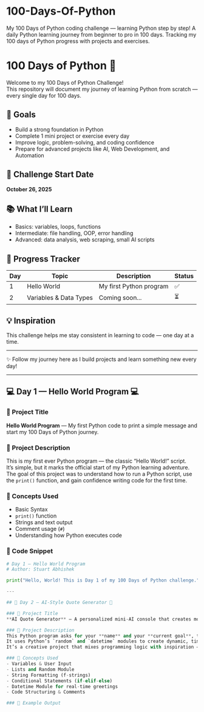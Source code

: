 # 100-Days-Of-Python
My 100 Days of Python coding challenge — learning Python step by step!  A daily Python learning journey from beginner to pro in 100 days.  Tracking my 100 days of Python progress with projects and exercises.
# 100 Days of Python 🐍

Welcome to my 100 Days of Python Challenge!  
This repository will document my journey of learning Python from scratch — every single day for 100 days.  

## 🚀 Goals
- Build a strong foundation in Python
- Complete 1 mini project or exercise every day
- Improve logic, problem-solving, and coding confidence
- Prepare for advanced projects like AI, Web Development, and Automation

## 📅 Challenge Start Date
**October 26, 2025**

## 📚 What I’ll Learn
- Basics: variables, loops, functions
- Intermediate: file handling, OOP, error handling
- Advanced: data analysis, web scraping, small AI scripts

## 🧩 Progress Tracker
| Day | Topic | Description | Status |
|-----|--------|--------------|--------|
| 1 | Hello World | My first Python program | ✅ |
| 2 | Variables & Data Types | Coming soon... | ⏳ |

## 💡 Inspiration
This challenge helps me stay consistent in learning to code — one day at a time.

---

✨ Follow my journey here as I build projects and learn something new every day!

---

## 💻 Day 1 — Hello World Program 💻

### 🔹 Project Title
**Hello World Program** — My first Python code to print a simple message and start my 100 Days of Python journey.

### 🔹 Project Description
This is my first ever Python program — the classic “Hello World!” script.  
It’s simple, but it marks the official start of my Python learning adventure.  
The goal of this project was to understand how to run a Python script, use the `print()` function, and gain confidence writing code for the first time.

### 🔹 Concepts Used
- Basic Syntax  
- `print()` function  
- Strings and text output  
- Comment usage (`#`)  
- Understanding how Python executes code  

### 🔹 Code Snippet
```python
# Day 1 – Hello World Program
# Author: Stuart Abhishek

print("Hello, World! This is Day 1 of my 100 Days of Python challenge.")

---

## 🧠 Day 2 — AI-Style Quote Generator 🧠

### 🔹 Project Title
**AI Quote Generator** — A personalized mini-AI console that creates motivational quotes using Python.

### 🔹 Project Description
This Python program asks for your **name** and your **current goal**, then generates a **unique motivational quote** personalized for you.  
It uses Python’s `random` and `datetime` modules to create dynamic, time-based, and encouraging messages.  
It’s a creative project that mixes programming logic with inspiration — perfect for building consistency in learning.

### 🔹 Concepts Used
- Variables & User Input  
- Lists and Random Module  
- String Formatting (f-strings)  
- Conditional Statements (if-elif-else)  
- Datetime Module for real-time greetings  
- Code Structuring & Comments

### 🔹 Example Output
